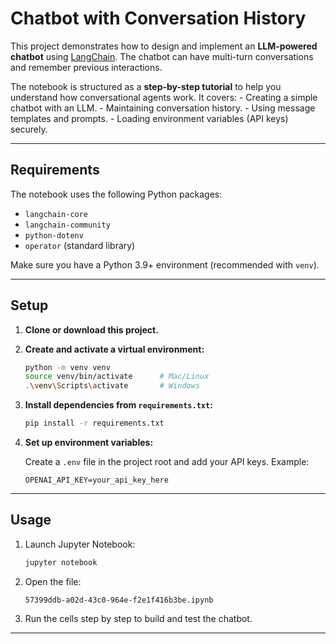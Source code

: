 # Chatbot with Conversation History

This project demonstrates how to design and implement an **LLM-powered
chatbot** using [LangChain](https://www.langchain.com/). The chatbot can
have multi-turn conversations and remember previous interactions.

The notebook is structured as a **step-by-step tutorial** to help you
understand how conversational agents work. It covers: - Creating a
simple chatbot with an LLM. - Maintaining conversation history. - Using
message templates and prompts. - Loading environment variables (API
keys) securely.

------------------------------------------------------------------------

## Requirements

The notebook uses the following Python packages:

-   `langchain-core`
-   `langchain-community`
-   `python-dotenv`
-   `operator` (standard library)

Make sure you have a Python 3.9+ environment (recommended with `venv`).

------------------------------------------------------------------------

## Setup

1.  **Clone or download this project.**

2.  **Create and activate a virtual environment:**

    ``` bash
    python -m venv venv
    source venv/bin/activate      # Mac/Linux
    .\venv\Scripts\activate       # Windows
    ```

3.  **Install dependencies from `requirements.txt`:**

    ``` bash
    pip install -r requirements.txt
    ```

4.  **Set up environment variables:**

    Create a `.env` file in the project root and add your API keys.
    Example:

        OPENAI_API_KEY=your_api_key_here

------------------------------------------------------------------------

## Usage

1.  Launch Jupyter Notebook:

    ``` bash
    jupyter notebook
    ```

2.  Open the file:

        57399ddb-a02d-43c0-964e-f2e1f416b3be.ipynb

3.  Run the cells step by step to build and test the chatbot.

------------------------------------------------------------------------


